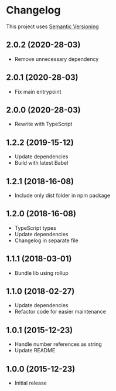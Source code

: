# Changelog
This project uses [Semantic Versioning](http://semver.org/)

## 2.0.2 (2020-28-03)
- Remove unnecessary dependency

## 2.0.1 (2020-28-03)
- Fix main entrypoint

## 2.0.0 (2020-28-03)
- Rewrite with TypeScript

## 1.2.2 (2019-15-12)
- Update dependencies
- Build with latest Babel

## 1.2.1 (2018-16-08)
- Include only dist folder in npm package

## 1.2.0 (2018-16-08)
- TypeScript types
- Update dependencies
- Changelog in separate file

## 1.1.1 (2018-03-01)
- Bundle lib using rollup

## 1.1.0 (2018-02-27)
- Update dependencies
- Refactor code for easier maintenance

## 1.0.1 (2015-12-23)
- Handle number references as string
- Update README

## 1.0.0 (2015-12-23)
- Initial release
